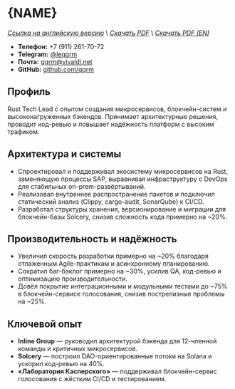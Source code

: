 # {NAME}
*[Ссылка на английскую версию](../en/RESUME_TECH.MD)* \\
*[Скачать PDF](https://qqrm.github.io/CV/Belyakov_tech_ru.pdf)* \\
*[Скачать PDF (EN)](https://qqrm.github.io/CV/Belyakov_tech_en.pdf)*

- **Телефон:** +7 (911) 261-70-72
- **Telegram:** [@leqqrm](https://t.me/leqqrm)
- **Почта:** [qqrm@vivaldi.net](mailto:qqrm@vivaldi.net)
- **GitHub:** [github.com/qqrm](https://github.com/qqrm)

## Профиль
Rust Tech Lead с опытом создания микросервисов, блокчейн-систем и высоконагруженных бэкендов. Принимает архитектурные решения, проводит код-ревью и повышает надёжность платформ с высоким трафиком.

## Архитектура и системы
- Спроектировал и поддерживал экосистему микросервисов на Rust, заменяющую процессы SAP, выравнивая инфраструктуру с DevOps для стабильных on-prem-развёртываний.
- Реализовал внутреннее распространение пакетов и подключил статический анализ (Clippy, cargo-audit, SonarQube) к CI/CD.
- Разработал структуры хранения, версионирование и миграции для блокчейн-базы Solcery, снизив сложность кода примерно на ~20%.

## Производительность и надёжность
- Увеличил скорость разработки примерно на ~20% благодаря отлаженным Agile-практикам и асинхронному планированию.
- Сократил баг-бэклог примерно на ~30%, усилив QA, код-ревью и оптимизацию производительности.
- Довёл покрытие интеграционными и модульными тестами до ~75% в блокчейн-сервисе голосования, снизив пострелизные проблемы на ~25%.

## Ключевой опыт
- **Inline Group** — руководил архитектурой бэкенда для 12-членной команды и критичных микросервисов.
- **Solcery** — построил DAO-ориентированные потоки на Solana и ускорил код-ревью на 40%.
- **«Лаборатория Касперского»** — поддерживал блокчейн-сервис голосования с жёстким CI/CD и тестированием.
